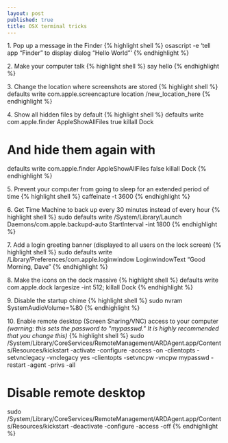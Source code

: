 ```yaml
---
layout: post
published: true
title: OSX terminal tricks
---
```


1\. Pop up a message in the Finder
{% highlight shell %}
osascript -e ‘tell app “Finder” to display dialog “Hello World”‘
{% endhighlight %}

2\. Make your computer talk
{% highlight shell %}
say hello
{% endhighlight %}

3\. Change the location where screenshots are stored
{% highlight shell %}
defaults write com.apple.screencapture location /new_location_here
{% endhighlight %}

4\. Show all hidden files by default
{% highlight shell %}
defaults write com.apple.finder AppleShowAllFiles true
killall Dock

# And hide them again with
defaults write com.apple.finder AppleShowAllFiles false
killall Dock
{% endhighlight %}

5\. Prevent your computer from going to sleep for an extended period of time
{% highlight shell %}
caffeinate -t 3600 
{% endhighlight %}

6\. Get Time Machine to back up every 30 minutes instead of every hour
{% highlight shell %}
sudo defaults write /System/Library/Launch Daemons/com.apple.backupd-auto StartInterval -int 1800
{% endhighlight %}

7\. Add a login greeting banner (displayed to all users on the lock screen)
{% highlight shell %}
sudo defaults write /Library/Preferences/com.apple.loginwindow LoginwindowText “Good Morning, Dave”
{% endhighlight %}

8\. Make the icons on the dock massive
{% highlight shell %}
defaults write com.apple.dock largesize -int 512; killall Dock
{% endhighlight %}

9\. Disable the startup chime
{% highlight shell %}
sudo nvram SystemAudioVolume=%80
{% endhighlight %}

10\. Enable remote desktop (Screen Sharing/VNC) access to your computer _(warning: this sets the password to "mypasswd." It is highly recommended that you change this)_
{% highlight shell %}
sudo /System/Library/CoreServices/RemoteManagement/ARDAgent.app/Contents/Resources/kickstart -activate -configure -access -on -clientopts -setvnclegacy -vnclegacy yes -clientopts -setvncpw -vncpw mypasswd -restart -agent -privs -all

# Disable remote desktop

sudo /System/Library/CoreServices/RemoteManagement/ARDAgent.app/Contents/Resources/kickstart -deactivate -configure -access -off
{% endhighlight %}
